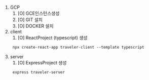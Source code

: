 1. GCP
   1. [O] GCE인스턴스생성
   2. [O] GIT 설치
   3. [O] DOCKER 설치
2. client
   1. [O] ReactProject (typescript) 생성
   ```
    npx create-react-app traveler-client --template typescript
   ```
3. server
   1. [O] ExpressProject 생성
   ```
    express traveler-server
   ```
